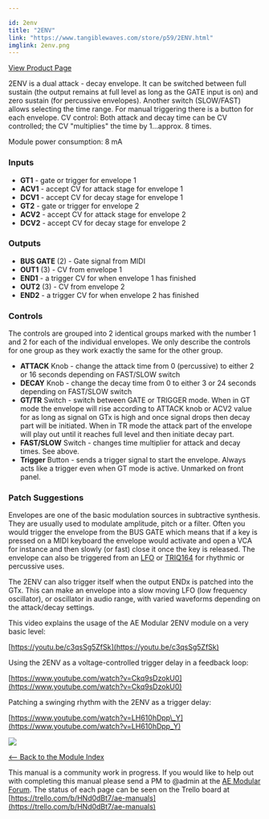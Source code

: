 ```yaml
---

id: 2env
title: "2ENV"
link: "https://www.tangiblewaves.com/store/p59/2ENV.html"
imglink: 2env.png
---
```



[View Product Page](https://www.tangiblewaves.com/store/p59/2ENV.html)

2ENV is a dual attack - decay envelope. It can be switched between full sustain (the output remains at full level as long as the GATE input is on) and zero sustain (for percussive envelopes). Another switch (SLOW/FAST) allows selecting the time range.​ For manual triggering there is a button for each envelope. CV control: Both attack and decay time can be CV controlled; the CV "multiplies" the time by 1...approx. 8 times.

Module power consumption: 8 mA

### Inputs

*   **GT1** - gate or trigger for envelope 1
*   **ACV1** - accept CV for attack stage for envelope 1
*   **DCV1** - accept CV for decay stage for envelope 1
*   **GT2** - gate or trigger for envelope 2
*   **ACV2** - accept CV for attack stage for envelope 2
*   **DCV2** - accept CV for decay stage for envelope 2

### Outputs

*   **BUS GATE** (2) - Gate signal from MIDI
*   **OUT1** (3) - CV from envelope 1
*   **END1** - a trigger CV for when envelope 1 has finished
*   **OUT2** (3) - CV from envelope 2
*   **END2** - a trigger CV for when envelope 2 has finished

### Controls

The controls are grouped into 2 identical groups marked with the number 1 and 2 for each of the individual envelopes. We only describe the controls for one group as they work exactly the same for the other group.

*   **ATTACK** Knob - change the attack time from 0 (percussive) to either 2 or 16 seconds depending on FAST/SLOW switch
*   **DECAY** Knob - change the decay time from 0 to either 3 or 24 seconds depending on FAST/SLOW switch
*   **GT/TR** Switch - switch between GATE or TRIGGER mode. When in GT mode the envelope will rise according to ATTACK knob or ACV2 value for as long as signal on GTx is high and once signal drops then decay part will be initiated. When in TR mode the attack part of the envelope will play out until it reaches full level and then initiate decay part.
*   **FAST/SLOW** Switch - changes time multiplier for attack and decay times. See above.
*   **Trigger** Button - sends a trigger signal to start the envelope. Always acts like a trigger even when GT mode is active. Unmarked on front panel.

### Patch Suggestions

Envelopes are one of the basic modulation sources in subtractive synthesis. They are usually used to modulate amplitude, pitch or a filter. Often you would trigger the envelope from the BUS GATE which means that if a key is pressed on a MIDI keyboard the envelope would activate and open a VCA for instance and then slowly (or fast) close it once the key is released. The envelope can also be triggered from an [LFO](https://wiki.aemodular.com/pmwiki.php/AeManual/2LFO) or [TRIQ164](https://wiki.aemodular.com/pmwiki.php/AeManual/TRIQ164) for rhythmic or percussive uses.

The 2ENV can also trigger itself when the output ENDx is patched into the GTx. This can make an envelope into a slow moving LFO (low frequency oscillator), or oscillator in audio range, with varied waveforms depending on the attack/decay settings.

This video explains the usage of the AE Modular 2ENV module on a very basic level:

[https://youtu.be/c3qsSg5ZfSk](https://youtu.be/c3qsSg5ZfSk)

Using the 2ENV as a voltage-controlled trigger delay in a feedback loop:

[https://www.youtube.com/watch?v=Ckq9sDzokU0](https://www.youtube.com/watch?v=Ckq9sDzokU0)

Patching a swinging rhythm with the 2ENV as a trigger delay:

[https://www.youtube.com/watch?v=LH610hDpp\_Y](https://www.youtube.com/watch?v=LH610hDpp_Y)

[![](/images/th00---2env.png.jpg)](https://wiki.aemodular.com/uploads/AeManual/2ENV/2env.png "2env")

[<-- Back to the Module Index](https://wiki.aemodular.com/pmwiki.php/AeManual/Modules)

This manual is a community work in progress. If you would like to help out with completing this manual please send a PM to @admin at the [AE Modular Forum](http://forum.aemodular.com). The status of each page can be seen on the Trello board at [https://trello.com/b/HNd0dBt7/ae-manuals](https://trello.com/b/HNd0dBt7/ae-manuals)